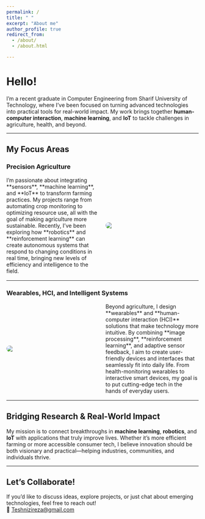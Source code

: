 ```yaml
---
permalink: /
title: " "
excerpt: "About me"
author_profile: true
redirect_from: 
  - /about/
  - /about.html

---
```



# Hello!

I’m a recent graduate in Computer Engineering from Sharif University of Technology, where I’ve been focused on turning advanced technologies into practical tools for real-world impact. My work brings together **human-computer interaction**, **machine learning**, and **IoT** to tackle challenges in agriculture, health, and beyond.

---

## My Focus Areas

### Precision Agriculture  
<div style="display: flex; align-items: center; margin-bottom: 1rem;">
  <div style="flex: 1; padding-right: 1rem;">
    I’m passionate about integrating **sensors**, **machine learning**, and **IoT** to transform farming practices. My projects range from automating crop monitoring to optimizing resource use, all with the goal of making agriculture more sustainable. Recently, I’ve been exploring how **robotics** and **reinforcement learning** can create autonomous systems that respond to changing conditions in real time, bringing new levels of efficiency and intelligence to the field.
  </div>
  <img src="https://github.com/user-attachments/assets/5201f797-dbba-4ce0-8e66-6b607b6bbd11" style="flex: 1; max-width: 50%; border-radius: 8px;">
</div>

---

### Wearables, HCI, and Intelligent Systems  
<div style="display: flex; align-items: center; margin-bottom: 1rem;">
  <img src="https://github.com/user-attachments/assets/c8492f69-3c68-48f1-b632-d1209c6d4b14" style="flex: 1; max-width: 50%; margin-right: 1rem; border-radius: 8px;">
  <div style="flex: 1;">
    Beyond agriculture, I design **wearables** and **human-computer interaction (HCI)** solutions that make technology more intuitive. By combining **image processing**, **reinforcement learning**, and adaptive sensor feedback, I aim to create user-friendly devices and interfaces that seamlessly fit into daily life. From health-monitoring wearables to interactive smart devices, my goal is to put cutting-edge tech in the hands of everyday users.
  </div>
</div>

---

## Bridging Research & Real-World Impact
My mission is to connect breakthroughs in **machine learning**, **robotics**, and **IoT** with applications that truly improve lives. Whether it’s more efficient farming or more accessible consumer tech, I believe innovation should be both visionary and practical—helping industries, communities, and individuals thrive.

---

## Let’s Collaborate!
If you’d like to discuss ideas, explore projects, or just chat about emerging technologies, feel free to reach out!  
📧 [Teshnizireza@gmail.com](mailto:Teshnizireza@gmail.com)



